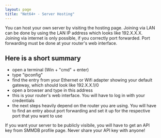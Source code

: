 ```yaml
---
layout: page
title: "Net64+ - Server Hosting"
---
```


You can host your own server by visiting the hosting page.
Joining via LAN can be done by using the LAN IP address which looks like 192.X.X.X.
Joining via internet is only possible, if you correctly port forwarded. Port forwarding must be done at your router's web interface.

## Here is a short summary

- open a terminal (Win + "cmd" + enter)
- type "ipconfig"
- find the entry from your Ethernet or Wifi adapter showing your default gateway, which should look like 192.X.X.1/0
- open a browser and type in this address
- this is your router's web interface. You will have to log in with your credentials
- the next steps heavily depend on the router you are using. You will have to find an entry about port forwarding and set it up for the respective port that you want to use

If you want your server to be publicly visibile, you will have to get an API key from <ExternalLink href='https://smmdb.ddns.net/profile'>SMMDB profile page</ExternalLink>.
Never share your API key with anyone!
